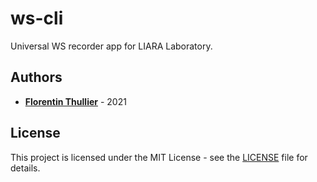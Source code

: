 # ws-cli

Universal WS recorder app for LIARA Laboratory.

## Authors

- [**Florentin Thullier**](https://github.com/FlorentinTh) - 2021

## License

This project is licensed under the MIT License - see the [LICENSE](LICENSE) file for details.
